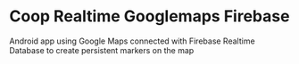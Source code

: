 # Coop Realtime Googlemaps Firebase

Android app using Google Maps connected with Firebase Realtime Database to create persistent markers on the map
